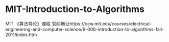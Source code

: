 # MIT-Introduction-to-Algorithms
MIT 《算法导论》课程 官网地址https://ocw.mit.edu/courses/electrical-engineering-and-computer-science/6-006-introduction-to-algorithms-fall-2011/index.htm
